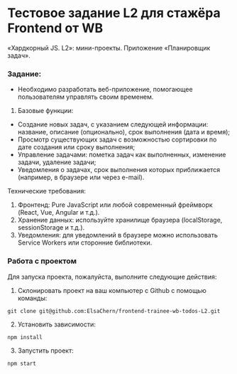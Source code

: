 # Тестовое задание L2 для стажёра Frontend от WB

«Хардкорный JS. L2»: мини-проекты. Приложение «Планировщик задач».

### Задание:

- Необходимо разработать веб-приложение, помогающее пользователям управлять
  своим временем.

1. Базовые функции:

- Создание новых задач, с указанием следующей информации: название, описание
  (опционально), срок выполнения (дата и время);
- Просмотр существующих задач с возможностью сортировки по дате создания или
  сроку выполнения;
- Управление задачами: пометка задач как выполненных, изменение задачи, удаление
  задачи;
- Уведомления о задачах, срок выполнения которых приближается (например, в
  браузере или через e-mail).

Технические требования:

1. Фронтенд: Pure JavaScript или любой современный фреймворк (React, Vue,
   Angular и т.д.).
2. Хранение данных: используйте хранилище браузера (localStorage, sessionStorage
   и т.д.).
3. Уведомления: для уведомлений в браузере можно использовать Service Workers
   или сторонние библиотеки.

### Работа с проектом

Для запуска проекта, пожалуйста, выполните следующие действия:

1. Склонировать проект на ваш компьютер с Github с помощью команды:

`git clone git@github.com:ElsaChern/frontend-trainee-wb-todos-L2.git`

2. Установить зависимости:

`npm install`

3. Запустить проект:

`npm start`
